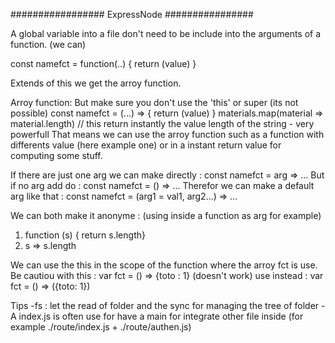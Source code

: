 ################# ExpressNode ################

A global variable into a file don't need to be include into the arguments of a function. (we can)

const namefct = function(..) {
    return (value)
}

Extends of this we get the arroy function.

Arroy function: But make sure you don't use the 'this' or super (its not possible)
const namefct = (...) => {
    return (value)
}
materials.map(material => material.length) // this return instantly the value length of the string - very powerfull
That means we can use the arroy function such as a function with differents value (here example one) or in a instant return value for computing some stuff.

If there are just one arg we can make directly : const namefct = arg => ...
But if no arg add do : const namefct = () => ...
Therefor we can make a default arg like that : const namefct = (arg1 = val1, arg2...) => ...

We can both make it anonyme : (using inside a function as arg for example)
1. function (s) { return s.length}
2. s => s.length

We can use the this in the scope of the function where the arroy fct is use.
Be cautiou with this : var fct = () =>  {toto : 1} (doesn't work) use instead : var fct = () => ({toto: 1})

Tips
-fs :  let the read of folder and the sync for managing the tree of folder
-A index.js is often use for have a main for integrate other file inside (for example ./route/index.js + ./route/authen.js)